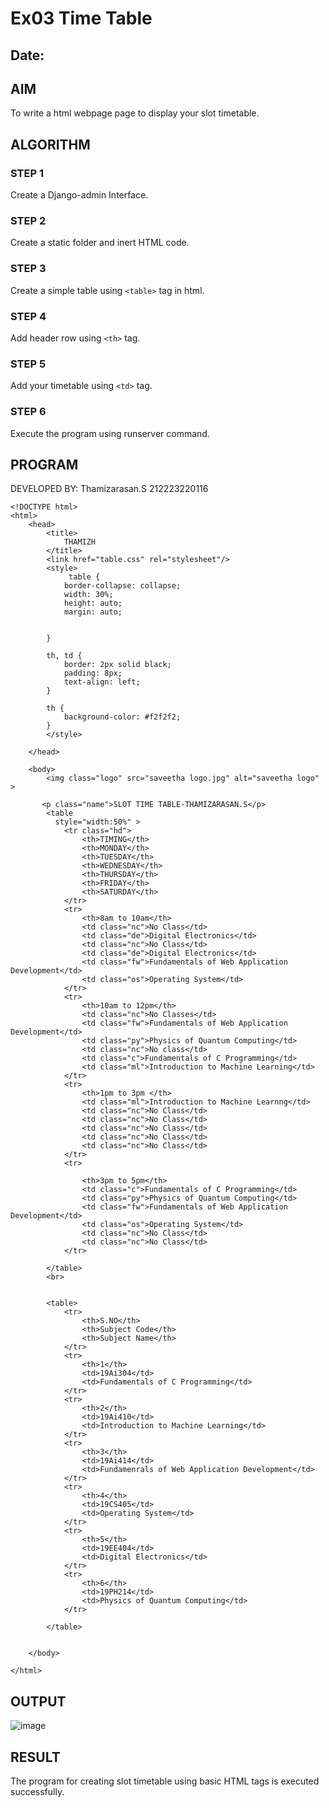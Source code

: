 # Ex03 Time Table
## Date:

## AIM
To write a html webpage page to display your slot timetable.

## ALGORITHM
### STEP 1
Create a Django-admin Interface.

### STEP 2
Create a static folder and inert HTML code.

### STEP 3
Create a simple table using ```<table>``` tag in html.

### STEP 4
Add header row using ```<th>``` tag.

### STEP 5
Add your timetable using ```<td>``` tag.

### STEP 6
Execute the program using runserver command.

## PROGRAM
DEVELOPED BY:
Thamizarasan.S
212223220116
```
<!DOCTYPE html>
<html>
    <head>
        <title>
            THAMIZH
        </title>
        <link href="table.css" rel="stylesheet"/>
        <style>
             table {
            border-collapse: collapse;
            width: 30%;
            height: auto;
            margin: auto;
            

        }

        th, td {
            border: 2px solid black;
            padding: 8px;
            text-align: left;
        }

        th {
            background-color: #f2f2f2;
        }
        </style>
       
    </head>
    
    <body>
        <img class="logo" src="saveetha logo.jpg" alt="saveetha logo" >
        
       <p class="name">SLOT TIME TABLE-THAMIZARASAN.S</p>
        <table
          style="width:50%" >
            <tr class="hd">
                <th>TIMING</th>
                <th>MONDAY</th>
                <th>TUESDAY</th>
                <th>WEDNESDAY</th>
                <th>THURSDAY</th>
                <th>FRIDAY</th>
                <th>SATURDAY</th>
            </tr>
            <tr>
                <th>8am to 10am</th>
                <td class="nc">No Class</td>
                <td class="de">Digital Electronics</td>
                <td class="nc">No Class</td>
                <td class="de">Digital Electronics</td>
                <td class="fw">Fundamentals of Web Application Development</td>
                <td class="os">Operating System</td>
            </tr>
            <tr>
                <th>10am to 12pm</th>
                <td class="nc">No Classes</td>
                <td class="fw">Fundamentals of Web Application Development</td>
                <td class="py">Physics of Quantum Computing</td>
                <td class="nc">No class</td>
                <td class="c">Fundamentals of C Programming</td>
                <td class="ml">Introduction to Machine Learning</td>
            </tr>
            <tr>
                <th>1pm to 3pm </th>
                <td class="ml">Introduction to Machine Learnng</td>
                <td class="nc">No Class</td>
                <td class="nc">No Class</td>
                <td class="nc">No Class</td>
                <td class="nc">No Class</td>
                <td class="nc">No Class</td>
            </tr>
            <tr>

                <th>3pm to 5pm</th>
                <td class="c">Fundamentals of C Programming</td>
                <td class="py">Physics of Quantum Computing</td>
                <td class="fw">Fundamentals of Web Application Development</td>
                <td class="os">Operating System</td>
                <td class="nc">No Class</td>
                <td class="nc">No Class</td>
            </tr>
    
        </table>
        <br>
        

        <table>
            <tr>
                <th>S.NO</th>
                <th>Subject Code</th>
                <th>Subject Name</th>
            </tr>
            <tr>
                <th>1</th>
                <td>19Ai304</td>
                <td>Fundamentals of C Programming</td>
            </tr>
            <tr>
                <th>2</th>
                <td>19Ai410</td>
                <td>Introduction to Machine Learning</td>
            </tr>
            <tr>
                <th>3</th>
                <td>19Ai414</td>
                <td>Fundamenrals of Web Application Development</td>
            </tr>
            <tr>
                <th>4</th>
                <td>19CS405</td>
                <td>Operating System</td>
            </tr>
            <tr>
                <th>5</th>
                <td>19EE404</td>
                <td>Digital Electronics</td>
            </tr>
            <tr>
                <th>6</th>
                <td>19PH214</td>
                <td>Physics of Quantum Computing</td>
            </tr>
           
        </table>
       

    </body>
    
</html>
```


## OUTPUT
![image](https://github.com/thamizh610/slot/assets/150418511/9e6e1bbf-93a1-4a28-b20a-8be461210b56)



## RESULT
The program for creating slot timetable using basic HTML tags is executed successfully.
